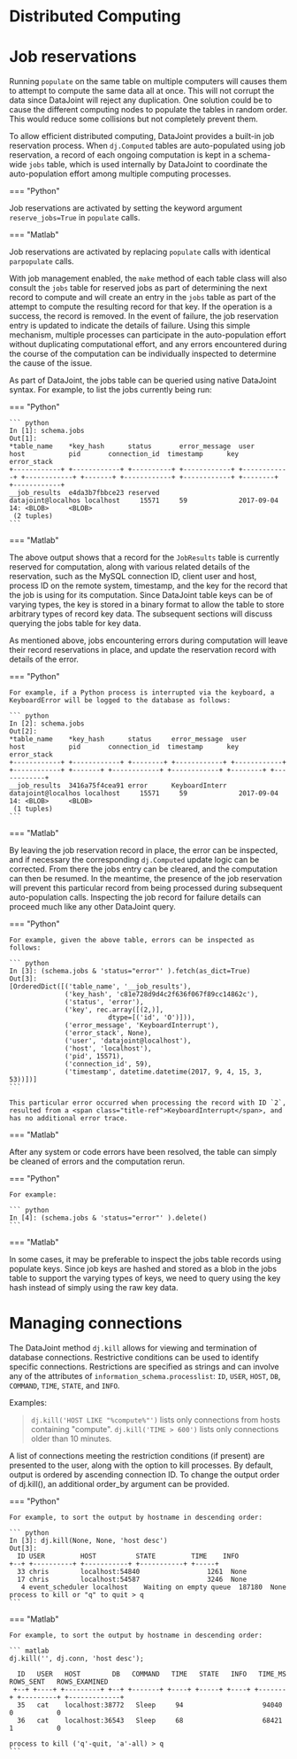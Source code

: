 # Distributed Computing

# Job reservations

Running `populate` on the same table on multiple computers will causes
them to attempt to compute the same data all at once. This will not
corrupt the data since DataJoint will reject any duplication. One
solution could be to cause the different computing nodes to populate the
tables in random order. This would reduce some collisions but not
completely prevent them.

To allow efficient distributed computing, DataJoint provides a built-in
job reservation process. When `dj.Computed` tables are auto-populated
using job reservation, a record of each ongoing computation is kept in a
schema-wide `jobs` table, which is used internally by DataJoint to
coordinate the auto-population effort among multiple computing
processes.

=== "Python"

  Job reservations are activated by setting the keyword argument
  `reserve_jobs=True` in `populate` calls.

=== "Matlab"

  Job reservations are activated by replacing `populate` calls with
  identical `parpopulate` calls.

With job management enabled, the `make` method of each table class will
also consult the `jobs` table for reserved jobs as part of determining
the next record to compute and will create an entry in the `jobs` table
as part of the attempt to compute the resulting record for that key. If
the operation is a success, the record is removed. In the event of
failure, the job reservation entry is updated to indicate the details of
failure. Using this simple mechanism, multiple processes can participate
in the auto-population effort without duplicating computational effort,
and any errors encountered during the course of the computation can be
individually inspected to determine the cause of the issue.

As part of DataJoint, the jobs table can be queried using native
DataJoint syntax. For example, to list the jobs currently being run:

=== "Python"

    ``` python
    In [1]: schema.jobs
    Out[1]:
    *table_name    *key_hash      status       error_message  user           host           pid       connection_id  timestamp      key        error_stack
    +------------+ +------------+ +----------+ +------------+ +------------+ +------------+ +-------+ +------------+ +------------+ +--------+ +------------+
    __job_results  e4da3b7fbbce23 reserved                    datajoint@localhos localhost     15571     59             2017-09-04 14: <BLOB>     <BLOB>
     (2 tuples)
    ```

=== "Matlab"

The above output shows that a record for the `JobResults` table is
currently reserved for computation, along with various related details
of the reservation, such as the MySQL connection ID, client user and
host, process ID on the remote system, timestamp, and the key for the
record that the job is using for its computation. Since DataJoint table
keys can be of varying types, the key is stored in a binary format to
allow the table to store arbitrary types of record key data. The
subsequent sections will discuss querying the jobs table for key data.

As mentioned above, jobs encountering errors during computation will
leave their record reservations in place, and update the reservation
record with details of the error.

=== "Python"

    For example, if a Python process is interrupted via the keyboard, a
    KeyboardError will be logged to the database as follows:

    ``` python
    In [2]: schema.jobs
    Out[2]:
    *table_name    *key_hash      status     error_message  user           host           pid       connection_id  timestamp      key        error_stack
    +------------+ +------------+ +--------+ +------------+ +------------+ +------------+ +-------+ +------------+ +------------+ +--------+ +------------+
    __job_results  3416a75f4cea91 error      KeyboardInterr datajoint@localhos localhost     15571     59             2017-09-04 14: <BLOB>     <BLOB>
     (1 tuples)
    ```

=== "Matlab"

By leaving the job reservation record in place, the error can be
inspected, and if necessary the corresponding `dj.Computed` update logic
can be corrected. From there the jobs entry can be cleared, and the
computation can then be resumed. In the meantime, the presence of the
job reservation will prevent this particular record from being processed
during subsequent auto-population calls. Inspecting the job record for
failure details can proceed much like any other DataJoint query.

=== "Python"

    For example, given the above table, errors can be inspected as follows:

    ``` python
    In [3]: (schema.jobs & 'status="error"' ).fetch(as_dict=True)
    Out[3]:
    [OrderedDict([('table_name', '__job_results'),
                  ('key_hash', 'c81e728d9d4c2f636f067f89cc14862c'),
                  ('status', 'error'),
                  ('key', rec.array([(2,)],
                             dtype=[('id', 'O')])),
                  ('error_message', 'KeyboardInterrupt'),
                  ('error_stack', None),
                  ('user', 'datajoint@localhost'),
                  ('host', 'localhost'),
                  ('pid', 15571),
                  ('connection_id', 59),
                  ('timestamp', datetime.datetime(2017, 9, 4, 15, 3, 53))])]
    ```

    This particular error occurred when processing the record with ID `2`,
    resulted from a <span class="title-ref">KeyboardInterrupt</span>, and
    has no additional error trace.

=== "Matlab"

After any system or code errors have been resolved, the table can simply
be cleaned of errors and the computation rerun.

=== "Python"

    For example:

    ``` python
    In [4]: (schema.jobs & 'status="error"' ).delete()
    ```

=== "Matlab"

In some cases, it may be preferable to inspect the jobs table records
using populate keys. Since job keys are hashed and stored as a blob in
the jobs table to support the varying types of keys, we need to query
using the key hash instead of simply using the raw key data.

# Managing connections

The DataJoint method `dj.kill` allows for viewing and termination of
database connections. Restrictive conditions can be used to identify
specific connections. Restrictions are specified as strings and can
involve any of the attributes of `information_schema.processlist`: `ID`,
`USER`, `HOST`, `DB`, `COMMAND`, `TIME`, `STATE`, and `INFO`.

Examples:

> `dj.kill('HOST LIKE "%compute%"')` lists only connections from hosts
> containing "compute". `dj.kill('TIME > 600')` lists only connections
> older than 10 minutes.

A list of connections meeting the restriction conditions (if present)
are presented to the user, along with the option to kill processes. By
default, output is ordered by ascending connection ID. To change the
output order of dj.kill(), an additional order_by argument can be
provided.

=== "Python"

    For example, to sort the output by hostname in descending order:

    ``` python
    In [3]: dj.kill(None, None, 'host desc')
    Out[3]:
      ID USER         HOST          STATE         TIME    INFO
    +--+ +----------+ +-----------+ +-----------+ +-----+
      33 chris        localhost:54840                 1261  None
      17 chris        localhost:54587                 3246  None
       4 event_scheduler localhost    Waiting on empty queue  187180  None
    process to kill or "q" to quit > q
    ```

=== "Matlab"

    For example, to sort the output by hostname in descending order:

    ``` matlab
    dj.kill('', dj.conn, 'host desc');

      ID   USER   HOST        DB   COMMAND   TIME   STATE   INFO   TIME_MS   ROWS_SENT   ROWS_EXAMINED
     +--+ +----+ +---------+ +--+ +-------+ +----+ +-----+ +----+ +-------+ +---------+ +-------------+
      35   cat    localhost:38772   Sleep     94                    94040     0           0
      36   cat    localhost:36543   Sleep     68                    68421     1           0

    process to kill ('q'-quit, 'a'-all) > q
    ```

